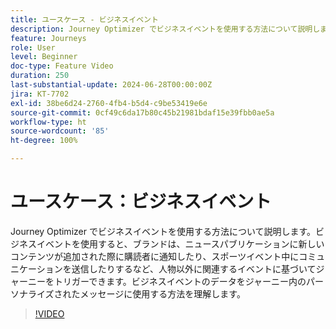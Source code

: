 ```yaml
---
title: ユースケース - ビジネスイベント
description: Journey Optimizer でビジネスイベントを使用する方法について説明します。ビジネスイベントのデータをジャーニー内のパーソナライズされたメッセージに使用する方法を理解します。
feature: Journeys
role: User
level: Beginner
doc-type: Feature Video
duration: 250
last-substantial-update: 2024-06-28T00:00:00Z
jira: KT-7702
exl-id: 38be6d24-2760-4fb4-b5d4-c9be53419e6e
source-git-commit: 0cf49c6da17b80c45b21981bdaf15e39fbb0ae5a
workflow-type: ht
source-wordcount: '85'
ht-degree: 100%

---
```



# ユースケース：ビジネスイベント

Journey Optimizer でビジネスイベントを使用する方法について説明します。ビジネスイベントを使用すると、ブランドは、ニュースパブリケーションに新しいコンテンツが追加された際に購読者に通知したり、スポーツイベント中にコミュニケーションを送信したりするなど、人物以外に関連するイベントに基づいてジャーニーをトリガーできます。ビジネスイベントのデータをジャーニー内のパーソナライズされたメッセージに使用する方法を理解します。

>[!VIDEO](https://video.tv.adobe.com/v/334234/?learn=on)
